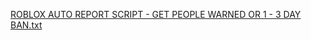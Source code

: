 [ROBLOX AUTO REPORT SCRIPT - GET PEOPLE WARNED OR 1 - 3 DAY BAN.txt](https://github.com/soul20323/thebestscriptforadoptme/files/10835602/ROBLOX.AUTO.REPORT.SCRIPT.-.GET.PEOPLE.WARNED.OR.1.-.3.DAY.BAN.txt)
